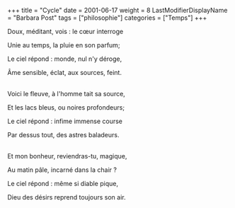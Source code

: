 +++
title = "Cycle"
date = 2001-06-17
weight = 8
LastModifierDisplayName = "Barbara Post"
tags = ["philosophie"]
categories = ["Temps"]
+++

Doux, méditant, vois : le cœur interroge

Unie au temps, la pluie en son parfum;

Le ciel répond : monde, nul n'y déroge,

Âme sensible, éclat, aux sources, feint.

 \
Voici le fleuve, à l'homme tait sa source,

Et les lacs bleus, ou noires profondeurs;

Le ciel répond : infime immense course

Par dessus tout, des astres baladeurs.

 \
Et mon bonheur, reviendras-tu, magique,

Au matin pâle, incarné dans la chair ?

Le ciel répond : même si diable pique,

Dieu des désirs reprend toujours son air.
